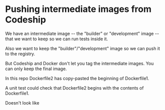 # Pushing intermediate images from Codeship

We have an intermediate image -- the "builder" or "development" image -- that we want to keep so we can run tests inside it.

Also we want to keep the "builder"/"development" image so we can push it to the registry.

But Codeship and Docker don't let you tag the intermediate images. You can only keep the final image.

In this repo Dockerfile2 has copy-pasted the beginning of Dockerfile1.

A unit test could check that Dockerfile2 begins with the contents of Dockerfile1.

Doesn't look like 
